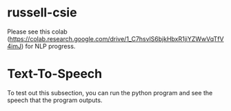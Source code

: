# russell-csie
Please see this colab (https://colab.research.google.com/drive/1_C7hsvlS6bjkHbxR1jiYZWwVqTfV4imJ) for NLP progress.


# Text-To-Speech
  To test out this subsection, you can run the python program and see the speech that the program outputs.
